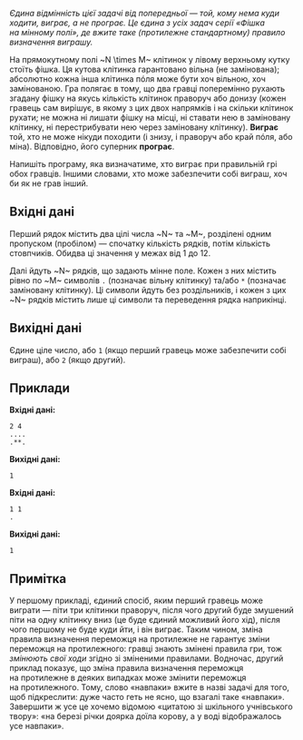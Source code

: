 ﻿*Єдина відмінність цієї задачі від попередньої — той, кому нема куди ходити, виграє, а&nbsp;не програє. Це єдина з&nbsp;усіх задач серії «Фішка на&nbsp;мінному полі», де вжите таке (протилежне стандартному) правило визначення виграшу.*

На прямокутному полі ~N \times M~ клітинок у&nbsp;лівому верхньому кутку стоїть фішка. Ця кутова клітинка гарантовано вільна (не замінована); абсолютно кожна інша клітинка пóля може бути хоч вільною, хоч замінованою.
Гра полягає в&nbsp;тому, що&nbsp;два гравці поперемінно рухають згадану фішку на&nbsp;якусь кількість клітинок праворуч або донизу (кожен гравець сам вирішує, в&nbsp;якому з&nbsp;цих двох напрямків і&nbsp;на&nbsp;скільки клітинок рухати; не можна ні лишати фішку на&nbsp;місці, ні ставати нею в&nbsp;заміновану клітинку, ні перестрибувати нею через заміновану клітинку).
**Виграє** той, хто не може нікуди походити (і&nbsp;знизу, і&nbsp;праворуч або край пóля, або міна). Відповідно, його суперник **програє**.

Напишіть програму, яка визначатиме, хто виграє при правильній грі обох гравців.
Іншими словами, хто може забезпечити собі виграш, хоч би як&nbsp;не грав інший.

## Вхідні дані
Перший рядок містить два цілі числа ~N~ та ~M~, розділені одним пропуском (пробілом) — спочатку кількість рядків, потім кількість стовпчиків. Обидва ці значення у&nbsp;межах від 1 до 12.

Далі йдуть ~N~ рядків, що&nbsp;задають мінне поле. Кожен з&nbsp;них містить рівно по ~M~ символів `.` (позначає вільну клітинку) та/або `*` (позначає заміновану клітинку). Ці символи йдуть без роздільників, і&nbsp;кожен з&nbsp;цих ~N~ рядків містить лише ці символи та&nbsp;переведення рядка наприкінці.

## Вихідні дані
Єдине ціле число, або `1` (якщо перший гравець може забезпечити собі виграш), або `2` (якщо другий).

## Приклади

**Вхідні дані:**
```
2 4
....
.**.
```
**Вихідні дані:**
```
1
```

**Вхідні дані:**
```
1 1
.
```
**Вихідні дані:**
```
1
```

## Примітка
У&nbsp;першому прикладі, єдиний спосіб, яким перший гравець може виграти — піти три клітинки праворуч, після чого другий буде змушений піти на&nbsp;одну клітинку вниз (це буде єдиний можливий його хід), після чого першому не буде куди йти, і&nbsp;він виграє.
Таким чином, зміна правила визначення переможця на&nbsp;протилежне не гарантує зміни переможця на&nbsp;протилежного: гравці знають змінені правила гри, тож *змінюють свої ходи* згідно зі зміненими правилами. Водночас, другий приклад показує, що&nbsp;зміна правила визначення переможця на&nbsp;протилежне в&nbsp;деяких випадках може змінити переможця на&nbsp;протилежного.
Тому, слово «навпаки» вжите в&nbsp;назві задачі для того, щоб підкреслити: дуже часто геть не ясно, що&nbsp;взагалі таке «навпаки». Завершити ж усе це хочемо відомою «цитатою зі шкільного учнівського твору»: «на&nbsp;березі річки доярка доїла корову, а&nbsp;у&nbsp;воді відображалось усе навпаки».